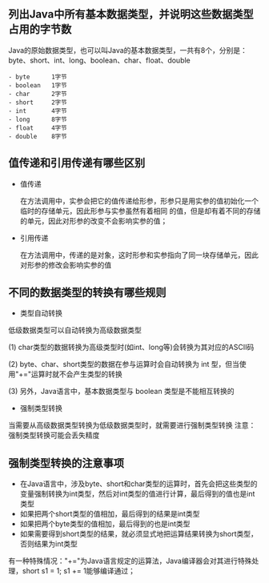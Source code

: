 ## 列出Java中所有基本数据类型，并说明这些数据类型占用的字节数

Java的原始数据类型，也可以叫Java的基本数据类型，一共有8个，分别是：
byte、short、int、long、boolean、char、float、double
	
	- byte      1字节
	- boolean   1字节
	- char      2字节
	- short     2字节
	- int       4字节
	- long      8字节
	- float     4字节
	- double    8字节


## 值传递和引用传递有哪些区别
- 值传递

	在方法调用中，实参会把它的值传递给形参，形参只是用实参的值初始化一个临时的存储单元，因此形参与实参虽然有着相同
	的值，但是却有着不同的存储的单元，因此对形参的改变不会影响实参的值；
	
- 引用传递

	在方法调用中，传递的是对象，这时形参和实参指向了同一块存储单元，因此对形参的修改会影响实参的值

## 不同的数据类型的转换有哪些规则
- 类型自动转换

低级数据类型可以自动转换为高级数据类型

(1) char类型的数据转换为高级类型时(如int、long等)会转换为其对应的ASCII码

(2) byte、char、short类型的数据在参与运算时会自动转换为 int 型，但当使用"+="运算时就不会产生类型的转换

(3) 另外，Java语言中，基本数据类型与 boolean 类型是不能相互转换的
	
- 强制类型转换

当需要从高级数据类型转换为低级数据类型时，就需要进行强制类型转换
注意：强制类型转换可能会丢失精度

## 强制类型转换的注意事项
- 在Java语言中，涉及byte、short和char类型的运算时，首先会把这些类型的变量强制转换为int类型，然后对int类型的值进行计算，最后得到的值也是int类型
- 如果把两个short类型的值相加，最后得到的结果是int类型
- 如果把两个byte类型的值相加，最后得到的也是int类型
- 如果需要得到short类型的结果，就必须显式地把运算结果转换为short类型，否则结果为int类型
	
有一种特殊情况："+="为Java语言规定的运算法，Java编译器会对其进行特殊处理，short s1 = 1; s1 += 1能够编译通过；